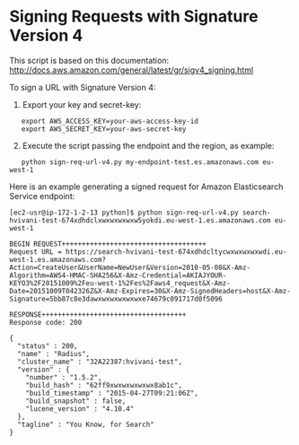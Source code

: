 # Signing Requests with Signature Version 4

This script is based on this documentation:
http://docs.aws.amazon.com/general/latest/gr/sigv4_signing.html

To sign a URL with Signature Version 4:

1) Export your key and secret-key:
```
   export AWS_ACCESS_KEY=your-aws-access-key-id
   export AWS_SECRET_KEY=your-aws-secret-key
```   
   
2) Execute the script passing the endpoint and the region, as example:
```
   python sign-req-url-v4.py my-endpoint-test.es.amazonaws.com eu-west-1
```   

Here is an example generating a signed request for Amazon Elasticsearch Service endpoint:
```
[ec2-usr@ip-172-1-2-13 python]$ python sign-req-url-v4.py search-hvivani-test-674xdhdclxwxwxwxwxw5yokdi.eu-west-1.es.amazonaws.com eu-west-1

BEGIN REQUEST++++++++++++++++++++++++++++++++++++
Request URL = https://search-hvivani-test-674xdhdcltycwxwxwxwxwdi.eu-west-1.es.amazonaws.com?Action=CreateUser&UserName=NewUser&Version=2010-05-08&X-Amz-Algorithm=AWS4-HMAC-SHA256&X-Amz-Credential=AKIAJYOUR-KEYO3%2F20151009%2Feu-west-1%2Fes%2Faws4_request&X-Amz-Date=20151009T042326Z&X-Amz-Expires=30&X-Amz-SignedHeaders=host&X-Amz-Signature=5bb87c8e3dawxwxwxwxwxwxe74679c091717d0f5096

RESPONSE++++++++++++++++++++++++++++++++++++
Response code: 200

{
  "status" : 200,
  "name" : "Radius",
  "cluster_name" : "32A22387:hvivani-test",
  "version" : {
    "number" : "1.5.2",
    "build_hash" : "62ff9xwxwxwxwxwx8ab1c",
    "build_timestamp" : "2015-04-27T09:21:06Z",
    "build_snapshot" : false,
    "lucene_version" : "4.10.4"
  },
  "tagline" : "You Know, for Search"
}
```


